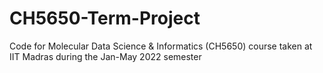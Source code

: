 # CH5650-Term-Project
Code for Molecular Data Science &amp; Informatics (CH5650) course taken at IIT Madras during the Jan-May 2022 semester
